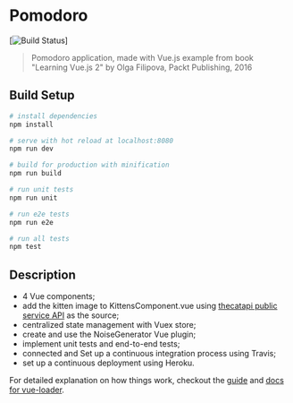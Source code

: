 # Pomodoro

[![Build Status](https://travis-ci.org/steliancorbut/Pomodoro.svg?branch=master)]

> Pomodoro application, made with Vue.js
> example from book "Learning Vue.js 2" by Olga Filipova, Packt Publishing, 2016

## Build Setup

``` bash
# install dependencies
npm install

# serve with hot reload at localhost:8080
npm run dev

# build for production with minification
npm run build

# run unit tests
npm run unit

# run e2e tests
npm run e2e

# run all tests
npm test
```

## Description

- 4 Vue components;
- add the kitten image to KittensComponent.vue using [thecatapi public service API](https://thecatapi.com/) as the source;
- centralized state management with Vuex store;
- create and use the NoiseGenerator Vue plugin;
- implement unit tests and end-to-end tests;
- connected and Set up a continuous integration process using Travis;
- set up a continuous deployment using Heroku.


For detailed explanation on how things work, checkout the [guide](http://vuejs-templates.github.io/webpack/) and [docs for vue-loader](http://vuejs.github.io/vue-loader).
